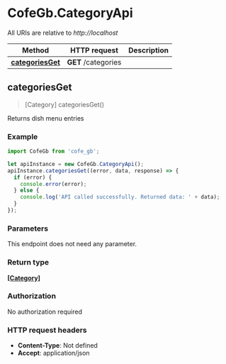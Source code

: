 # CofeGb.CategoryApi

All URIs are relative to *http://localhost*

Method | HTTP request | Description
------------- | ------------- | -------------
[**categoriesGet**](CategoryApi.md#categoriesGet) | **GET** /categories | 



## categoriesGet

> [Category] categoriesGet()



Returns dish menu entries

### Example

```javascript
import CofeGb from 'cofe_gb';

let apiInstance = new CofeGb.CategoryApi();
apiInstance.categoriesGet((error, data, response) => {
  if (error) {
    console.error(error);
  } else {
    console.log('API called successfully. Returned data: ' + data);
  }
});
```

### Parameters

This endpoint does not need any parameter.

### Return type

[**[Category]**](Category.md)

### Authorization

No authorization required

### HTTP request headers

- **Content-Type**: Not defined
- **Accept**: application/json

